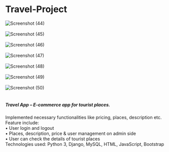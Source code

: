 # Travel-Project
![Screenshot (44)](https://user-images.githubusercontent.com/115018781/199494414-f93190c4-915b-4a8a-b747-8ec9f5544316.png)<br><br>
![Screenshot (45)](https://user-images.githubusercontent.com/115018781/199494634-7a549ab9-4257-47da-8237-153ed192b6ff.png)<br><br>
![Screenshot (46)](https://user-images.githubusercontent.com/115018781/199494787-acfb9d55-1446-43b9-a369-fb8b10fa319b.png)<br><br>
![Screenshot (47)](https://user-images.githubusercontent.com/115018781/199495059-f20d76b8-264e-4c44-b3f5-78e88ccc0786.png)<br><br>
![Screenshot (48)](https://user-images.githubusercontent.com/115018781/199495111-522f5ab2-fcc6-4b6d-998d-8b8e51680a55.png)<br><br>
![Screenshot (49)](https://user-images.githubusercontent.com/115018781/199495161-f3cf77b6-e7f4-416a-aa72-35fff89d2567.png)<br><br>
![Screenshot (50)](https://user-images.githubusercontent.com/115018781/199495208-c2c9089c-ae07-4987-8a33-3a5af6bccc54.png)<br><br>
##### Travel App – E-commerce app for tourist places.<br>
Implemented necessary functionalities like pricing, places, description etc.<br>
Feature include:<br>
•	User login and logout<br>
•	Places, description, price & user management on admin side<br>
•	User can check the details of tourist places<br>
Technologies used: Python 3, Django, MySQL, HTML, JavaScript, Bootstrap
